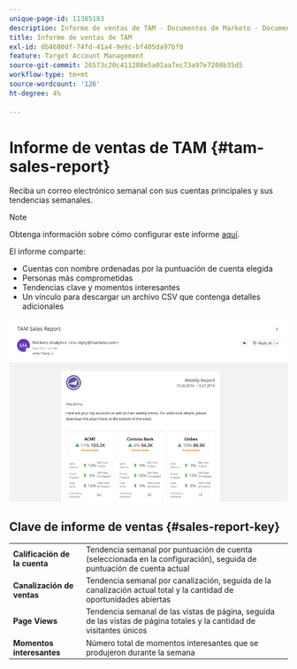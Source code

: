```yaml
---
unique-page-id: 11385183
description: Informe de ventas de TAM - Documentos de Marketo - Documentación del producto
title: Informe de ventas de TAM
exl-id: db4680df-74fd-41a4-9e9c-bf405da97bf0
feature: Target Account Management
source-git-commit: 26573c20c411208e5a01aa7ec73a97e7208b35d5
workflow-type: tm+mt
source-wordcount: '126'
ht-degree: 4%

---
```


# Informe de ventas de TAM {#tam-sales-report}

Reciba un correo electrónico semanal con sus cuentas principales y sus tendencias semanales.

>[!NOTE]
>
>Obtenga información sobre cómo configurar este informe [aquí](/help/marketo/product-docs/target-account-management/measure/tam-report-setup.md).

El informe comparte:

* Cuentas con nombre ordenadas por la puntuación de cuenta elegida
* Personas más comprometidas
* Tendencias clave y momentos interesantes
* Un vínculo para descargar un archivo CSV que contenga detalles adicionales

![](assets/tam-sales-report-1.png)

## Clave de informe de ventas {#sales-report-key}

<table>
 <tbody>
  <tr>
   <td><strong><span class="uicontrol">Calificación de la cuenta</span></strong></td>
   <td>
    <div>
      Tendencia semanal por puntuación de cuenta (seleccionada en la configuración), seguida de puntuación de cuenta actual
    </div></td>
  </tr>
  <tr>
   <td><strong><span class="uicontrol">Canalización de ventas</span></strong></td>
   <td>
    <div>
      Tendencia semanal por canalización, seguida de la canalización actual total y la cantidad de oportunidades abiertas
    </div></td>
  </tr>
  <tr>
   <td><strong><span class="uicontrol">Page Views</span></strong></td>
   <td>
    <div>
      Tendencia semanal de las vistas de página, seguida de las vistas de página totales y la cantidad de visitantes únicos
    </div></td>
  </tr>
  <tr>
   <td><strong><span class="uicontrol">Momentos interesantes</span></strong></td>
   <td>
    <div>
      Número total de momentos interesantes que se produjeron durante la semana
    </div></td>
  </tr>
 </tbody>
</table>
